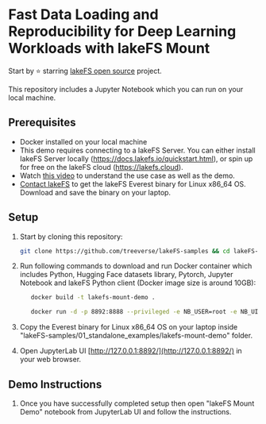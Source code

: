 # Fast Data Loading and Reproducibility for Deep Learning Workloads with lakeFS Mount

Start by ⭐️ starring [lakeFS open source](https://go.lakefs.io/oreilly-course) project.

This repository includes a Jupyter Notebook which you can run on your local machine.

## Prerequisites
* Docker installed on your local machine
* This demo requires connecting to a lakeFS Server. You can either install lakeFS Server locally (https://docs.lakefs.io/quickstart.html), or spin up for free on the lakeFS cloud (https://lakefs.cloud). 
* Watch [this video](https://www.youtube.com/watch?v=BgKuoa8LAaU) to understand the use case as well as the demo.
* [Contact lakeFS](https://lakefs.io/contact-sales/) to get the lakeFS Everest binary for Linux x86_64 OS. Download and save the binary on your laptop.

## Setup

1. Start by cloning this repository:

   ```bash
   git clone https://github.com/treeverse/lakeFS-samples && cd lakeFS-samples/01_standalone_examples/lakefs-mount-demo
   ```

2. Run following commands to download and run Docker container which includes Python, Hugging Face datasets library, Pytorch, Jupyter Notebook and lakeFS Python client (Docker image size is around 10GB):

   ```bash
      docker build -t lakefs-mount-demo .

      docker run -d -p 8892:8888 --privileged -e NB_USER=root -e NB_UID=0 -e NB_GID=0 -e CHOWN_HOME=yes -w "/root" -v $PWD:/root --name lakefs-mount-demo lakefs-mount-demo /usr/local/bin/start-notebook.sh --allow-root  --NotebookApp.token='' --NotebookApp.password=''
   ```

3. Copy the Everest binary for Linux x86_64 OS on your laptop inside "lakeFS-samples/01_standalone_examples/lakefs-mount-demo" folder.

4. Open JupyterLab UI [http://127.0.0.1:8892/](http://127.0.0.1:8892/) in your web browser.

## Demo Instructions

1. Once you have successfully completed setup then open "lakeFS Mount Demo" notebook from JupyterLab UI and follow the instructions.

